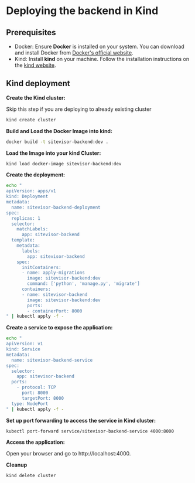 # Deploying the backend in Kind

## Prerequisites
- Docker: Ensure **Docker** is installed on your system. You can download and install Docker from [Docker's official website](https://www.docker.com/get-started/).
- Kind: Install **kind** on your machine. Follow the installation instructions on the [kind website](https://kind.sigs.k8s.io/docs/user/quick-start/#installation).


## Kind deployment
**Create the Kind cluster:**

Skip this step if you are deploying to already existing cluster
```bash
kind create cluster
```

**Build and Load the Docker Image into kind:**
```bash
docker build -t sitevisor-backend:dev .
```

**Load the Image into your kind Cluster:**
```bash
kind load docker-image sitevisor-backend:dev
```

**Create the deployment:**
```bash
echo "
apiVersion: apps/v1
kind: Deployment
metadata:
  name: sitevisor-backend-deployment
spec:
  replicas: 1
  selector:
    matchLabels:
      app: sitevisor-backend
  template:
    metadata:
      labels:
        app: sitevisor-backend
    spec:
      initContainers:
      - name: apply-migrations
        image: sitevisor-backend:dev
        command: ['python', 'manage.py', 'migrate']
      containers:
      - name: sitevisor-backend
        image: sitevisor-backend:dev
        ports:
        - containerPort: 8000
" | kubectl apply -f -
```

**Create a service to expose the application:**
```bash
echo "
apiVersion: v1
kind: Service
metadata:
  name: sitevisor-backend-service
spec:
  selector:
    app: sitevisor-backend
  ports:
    - protocol: TCP
      port: 8000
      targetPort: 8000
  type: NodePort
" | kubectl apply -f -
```

**Set up port forwarding to access the service in Kind cluster:**
```bash
kubectl port-forward service/sitevisor-backend-service 4000:8000
```

**Access the application:**

Open your browser and go to http://localhost:4000.

**Cleanup**
```bash
kind delete cluster
```